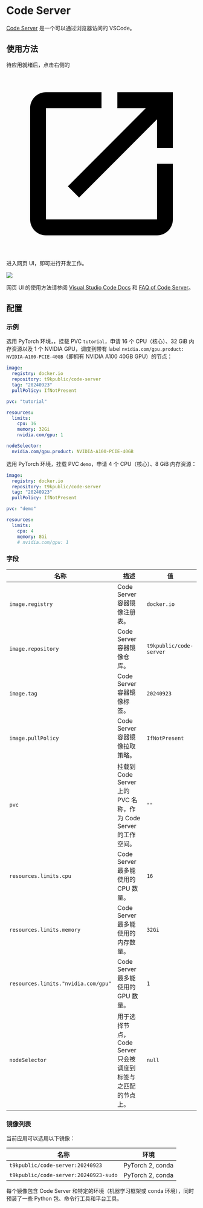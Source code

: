 # Code Server

[Code Server](https://github.com/coder/code-server) 是一个可以通过浏览器访问的 VSCode。

## 使用方法

待应用就绪后，点击右侧的 <svg class="MuiSvgIcon-root MuiSvgIcon-colorPrimary MuiSvgIcon-fontSizeMedium css-jxtyyz" focusable="false" aria-hidden="true" viewBox="0 0 24 24" data-testid="OpenInNewIcon"><path d="M19 19H5V5h7V3H5c-1.11 0-2 .9-2 2v14c0 1.1.89 2 2 2h14c1.1 0 2-.9 2-2v-7h-2zM14 3v2h3.59l-9.83 9.83 1.41 1.41L19 6.41V10h2V3z"></path></svg> 进入网页 UI，即可进行开发工作。

![](https://s2.loli.net/2024/09/20/REwK5AdXVugJYLt.png)

网页 UI 的使用方法请参阅 [Visual Studio Code Docs](https://code.visualstudio.com/docs) 和 [FAQ of Code Server](https://coder.com/docs/code-server/FAQ)。

## 配置

### 示例

选用 PyTorch 环境，，挂载 PVC `tutorial`，申请 16 个 CPU（核心）、32 GiB 内存资源以及 1 个 NVIDIA GPU，调度到带有 label `nvidia.com/gpu.product: NVIDIA-A100-PCIE-40GB`（即拥有 NVIDIA A100 40GB GPU）的节点：

```yaml
image:
  registry: docker.io
  repository: t9kpublic/code-server
  tag: "20240923"
  pullPolicy: IfNotPresent

pvc: "tutorial"

resources:
  limits:
    cpu: 16
    memory: 32Gi
    nvidia.com/gpu: 1

nodeSelector:
  nvidia.com/gpu.product: NVIDIA-A100-PCIE-40GB
```

选用 PyTorch 环境，挂载 PVC `demo`，申请 4 个 CPU（核心）、8 GiB 内存资源：

```yaml
image:
  registry: docker.io
  repository: t9kpublic/code-server
  tag: "20240923"
  pullPolicy: IfNotPresent

pvc: "demo"

resources:
  limits:
    cpu: 4
    memory: 8Gi
    # nvidia.com/gpu: 1
```

### 字段

| 名称                                | 描述                                                            | 值                      |
| ----------------------------------- | --------------------------------------------------------------- | ----------------------- |
| `image.registry`                    | Code Server 容器镜像注册表。                                    | `docker.io`             |
| `image.repository`                  | Code Server 容器镜像仓库。                                      | `t9kpublic/code-server` |
| `image.tag`                         | Code Server 容器镜像标签。                                      | `20240923`              |
| `image.pullPolicy`                  | Code Server 容器镜像拉取策略。                                  | `IfNotPresent`          |
| `pvc`                               | 挂载到 Code Server 上的 PVC 名称，作为 Code Server 的工作空间。 | `""`                    |
| `resources.limits.cpu`              | Code Server 最多能使用的 CPU 数量。                             | `16`                    |
| `resources.limits.memory`           | Code Server 最多能使用的内存数量。                              | `32Gi`                  |
| `resources.limits."nvidia.com/gpu"` | Code Server 最多能使用的 GPU 数量。                             | `1`                     |
| `nodeSelector`                      | 用于选择节点，Code Server 只会被调度到标签与之匹配的节点上。    | `null`                  |

### 镜像列表

当前应用可以选用以下镜像：

| 名称                                  | 环境             |
| ------------------------------------- | ---------------- |
| `t9kpublic/code-server:20240923`      | PyTorch 2, conda |
| `t9kpublic/code-server:20240923-sudo` | PyTorch 2, conda |

每个镜像包含 Code Server 和特定的环境（机器学习框架或 conda 环境），同时预装了一些 Python 包、命令行工具和平台工具。
